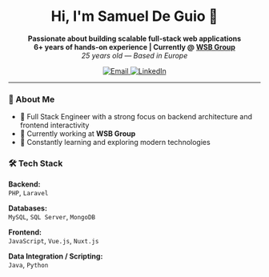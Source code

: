 <h1 align="center">Hi, I'm Samuel De Guio 👋</h1>

<p align="center">
  <b>Passionate about building scalable full-stack web applications</b><br>
  <b>6+ years of hands-on experience | Currently @ <a href="https://www.linkedin.com/company/wsb-srl/">WSB Group</a></b><br>
  <i>25 years old — Based in Europe</i>
</p>

<p align="center">
  <a href="mailto:samueldeguio@gmail.com">
    <img alt="Email" src="https://img.shields.io/badge/Email-D14836?style=for-the-badge&logo=gmail&logoColor=white" />
  </a>
  <a href="https://www.linkedin.com/in/samuel-de-guio-a2b954190/">
    <img alt="LinkedIn" src="https://img.shields.io/badge/LinkedIn-0077B5?style=for-the-badge&logo=linkedin&logoColor=white" />
  </a>
</p>

---

### 💼 About Me

- 🔧 Full Stack Engineer with a strong focus on backend architecture and frontend interactivity
- 🏢 Currently working at **WSB Group**
- 🧠 Constantly learning and exploring modern technologies


### 🛠️ Tech Stack

**Backend:**  
`PHP`, `Laravel`

**Databases:**  
`MySQL`, `SQL Server`, `MongoDB`

**Frontend:**  
`JavaScript`, `Vue.js`, `Nuxt.js`

**Data Integration / Scripting:**  
`Java`, `Python`
